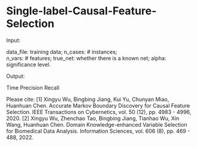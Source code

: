 # Single-label-Causal-Feature-Selection

Input:

data_file: training data;
n_cases: # instances;	
n_vars: # features;
true_net: whether there is a known net;
alpha: significance level.

Output:

Time
Precision
Recall

Please cite:
[1] Xingyu Wu, Bingbing Jiang, Kui Yu, Chunyan Miao, Huanhuan Chen. Accurate Markov Boundary Discovery for Causal Feature Selection. IEEE Transactions on Cybernetics, vol. 50 (12), pp. 4983 - 4996, 2020.
[2] Xingyu Wu, Zhenchao Tao, Bingbing Jiang, Tianhao Wu, Xin Wang, Huanhuan Chen. Domain Knowledge-enhanced Variable Selection for Biomedical Data Analysis. Information Sciences, vol. 606 (8), pp. 469 - 488, 2022.
